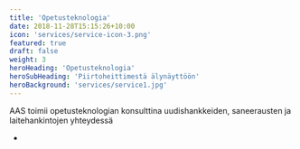 ```yaml
---
title: 'Opetusteknologia'
date: 2018-11-28T15:15:26+10:00
icon: 'services/service-icon-3.png'
featured: true
draft: false
weight: 3
heroHeading: 'Opetusteknologia'
heroSubHeading: 'Piirtoheittimestä älynäyttöön'
heroBackground: 'services/service1.jpg'
---
```


AAS toimii opetusteknologian konsulttina uudishankkeiden, saneerausten ja laitehankintojen yhteydessä


- 
